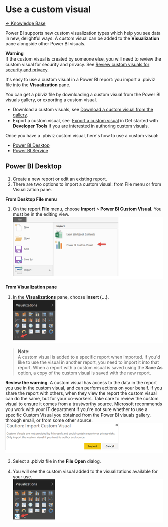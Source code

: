<properties 
   pageTitle="Use a custom visual"
   description="Use a custom visual"
   services="powerbi" 
   documentationCenter="" 
   authors="jastru" 
   manager="mblythe" 
   editor=""
   tags=""/>
 
<tags
   ms.service="powerbi"
   ms.devlang="NA"
   ms.topic="article"
   ms.tgt_pltfrm="NA"
   ms.workload="powerbi"
   ms.date="10/27/2015"
   ms.author="v-jastru"/>

# Use a custom visual  
[← Knowledge Base](https://support.powerbi.com/knowledgebase)

Power BI supports new custom visualization types which help you see data in new, delightful ways. A custom visual can be added to the **Visualization** pane alongside other Power BI visuals.

**Warning**  
If the custom visual is created by someone else, you will need to review the custom visual for security and privacy. See [Review custom visuals for security and privacy](https://support.powerbi.com/knowledgebase/articles/750219).

It's easy to use a custom visual in a Power BI report: you import a .pbiviz file into the **Visualization** pane.

You can get a pbiviz file by downloading a custom visual from the Power BI visuals gallery, or exporting a custom visual.

-   Download a custom visuals, see [Download a custom visual from the gallery](https://support.powerbi.com/knowledgebase/articles/752736).
-   Export a custom visual, see  [Export a custom visual](https://support.powerbi.com/knowledgebase/articles/722121#export) in Get started with **Developer Tools** ﻿if you are interested in authoring custom visuals.

Once you have a .pbiviz custom visual, here's how to use a custom visual:  
-   [Power BI Desktop](https://support.powerbi.com/knowledgebase/articles/750216#desktop)
-   [Power BI Service](https://support.powerbi.com/knowledgebase/articles/750216#service)

## Power BI Desktop  
1.  Create a new report or edit an existing report.
2.  There are two options to import a custom visual: from File menu or from Visualization pane.

**From Desktop File menu**  
1.  On the report **File** menu, choose **Import** &gt; **Power BI Custom Visual**. You must be in the editing view.  
![](media/powerbi-custom-visuals-use/InsertFile.png)

**From Visualization pane**  
1.  In the **Visualizations** pane, choose **Insert (…)**.  
![](media/powerbi-custom-visuals-use/InsertPane.png)  

>**Note:**  
>A custom visual is added to a specific report when imported. If you'd like to use the visual in another report, you need to import it into that report. When a report with a custom visual is saved using the **Save As** option, a copy of the custom visual is saved with the new report.

**Review the warning**. A custom visual has access to the data in the report you use in the custom visual, and can perform actions on your behalf. If you share the report with others, when they view the report the custom visual can do the same, but for your co-workers. Take care to review the custom visual to ensure it comes from a trustworthy source. Microsoft recommends you work with your IT department if you're not sure whether to use a specific Custom Visual you obtained from the Power BI visuals gallery, through email, or from some other source.  
![](media/powerbi-custom-visuals-use/caution.png)

3. Select a .pbiviz file in the **File Open** dialog.

4. You will see the custom visual added to the visualizations available for your use.  
![](media/powerbi-custom-visuals-use/VisualUse.png)